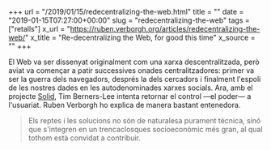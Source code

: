 +++
url = "/2019/01/15/redecentralizing-the-web.html"
title = ""
date = "2019-01-15T07:27:00+00:00"
slug = "redecentralizing-the-web"
tags = ["retalls"]
x_url = "https://ruben.verborgh.org/articles/redecentralizing-the-web/"
x_title = "Re-decentralizing the Web, for good this time"
x_source = ""
+++


El Web va ser dissenyat originalment com una xarxa descentralitzada, però aviat va començar a patir successives onades centralitzadores: primer va ser la guerra dels navegadors, després la dels cercadors i finalment l'espoli de les nostres dades en les autodenominades xarxes socials. Ara, amb el projecte [Solid](https://solid.mit.edu/), Tim Berners-Lee intenta retornar el control —el poder— a l'usuariat. Ruben Verborgh ho explica de manera bastant entenedora.

> Els reptes i les solucions no són de naturalesa purament tècnica, sinó que s'integren en un trencaclosques socioeconòmic més gran, al qual tothom està convidat a contribuir.

